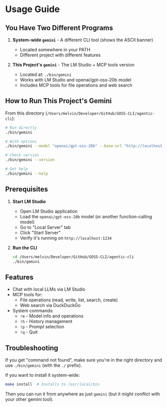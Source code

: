 # Usage Guide

## You Have Two Different Programs

1. **System-wide `gemini`** - A different CLI tool (shows the ASCII banner)
   - Located somewhere in your PATH
   - Different project with different features

2. **This Project's `gemini`** - The LM Studio + MCP tools version
   - Located at: `./bin/gemini` 
   - Works with LM Studio and openai/gpt-oss-20b model
   - Includes MCP tools for file operations and web search

## How to Run This Project's Gemini

From this directory (`/Users/melvin/Developer/GitHub/GOSS-CLI/agentic-cli`):

```bash
# Run directly
./bin/gemini

# With options
./bin/gemini --model "openai/gpt-oss-20b" --base-url "http://localhost:1234/v1"

# Check version
./bin/gemini --version

# Get help
./bin/gemini --help
```

## Prerequisites

1. **Start LM Studio**
   - Open LM Studio application
   - Load the `openai/gpt-oss-20b` model (or another function-calling model)
   - Go to "Local Server" tab
   - Click "Start Server"
   - Verify it's running on `http://localhost:1234`

2. **Run the CLI**
   ```bash
   cd /Users/melvin/Developer/GitHub/GOSS-CLI/agentic-cli
   ./bin/gemini
   ```

## Features

- Chat with local LLMs via LM Studio
- MCP tools for:
  - File operations (read, write, list, search, create)
  - Web search via DuckDuckGo
- System commands:
  - `!m` - Model info and operations
  - `!h` - History management
  - `!p` - Prompt selection
  - `!q` - Quit

## Troubleshooting

If you get "command not found", make sure you're in the right directory and use `./bin/gemini` (with the `./` prefix).

If you want to install it system-wide:
```bash
make install  # Installs to /usr/local/bin
```

Then you can run it from anywhere as just `gemini` (but it might conflict with your other gemini tool).
